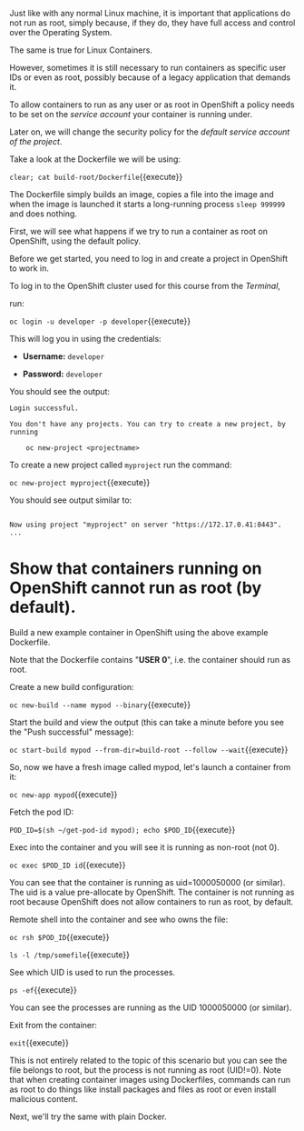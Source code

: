 Just like with any normal Linux machine, it is important that applications do not run as root, simply because, if they do, they have full access and control over the Operating System.   

The same is true for Linux Containers. 

However, sometimes it is still necessary to run containers as specific user IDs or even as root, possibly because of a legacy application that demands it. 

To allow containers to run as any user or as root in OpenShift a policy needs to be set on the _service account_ your container is running under. 

Later on, we will change the security policy for the _default service account of the project_.

Take a look at the Dockerfile we will be using:

``clear; cat build-root/Dockerfile``{{execute}}

The Dockerfile simply builds an image, copies a file into the image and when the image is launched it starts a long-running process ``sleep 999999`` and does nothing.

First, we will see what happens if we try to run a container as root on OpenShift, using the default policy. 

Before we get started, you need to log in and create a project in OpenShift
to work in.

To log in to the OpenShift cluster used for this course from the _Terminal_,

run:

``oc login -u developer -p developer``{{execute}}

This will log you in using the credentials:

* **Username:** ``developer``

* **Password:** ``developer``

You should see the output:

```
Login successful.

You don't have any projects. You can try to create a new project, by running

    oc new-project <projectname>
```

To create a new project called ``myproject`` run the command:

``oc new-project myproject``{{execute}}

You should see output similar to:

```

Now using project "myproject" on server "https://172.17.0.41:8443".
...

```

# Show that containers running on OpenShift cannot run as root (by default).

Build a new example container in OpenShift using the above example Dockerfile. 

Note that the Dockerfile contains "**USER 0**", i.e. the container should run as root.

Create a new build configuration:

``oc new-build --name mypod --binary``{{execute}}

Start the build and view the output (this can take a minute before you see the "Push successful" message):

``oc start-build mypod --from-dir=build-root --follow --wait``{{execute}}

So, now we have a fresh image called mypod, let's launch a container from it:

``oc new-app mypod``{{execute}}

Fetch the pod ID:

``POD_ID=$(sh ~/get-pod-id mypod); echo $POD_ID``{{execute}}

Exec into the container and you will see it is running as non-root (not 0).

``oc exec $POD_ID id``{{execute}}

You can see that the container is running as uid=1000050000 (or similar).  The uid is a value pre-allocate by OpenShift.  The container is not running as root because OpenShift does not allow containers to run as root, by default. 

Remote shell into the container and see who owns the file:

``oc rsh $POD_ID``{{execute}}

``ls -l /tmp/somefile``{{execute}}

See which UID is used to run the processes. 

``ps -ef``{{execute}}

You can see the processes are running as the UID 1000050000 (or similar).

Exit from the container:

``exit``{{execute}}

This is not entirely related to the topic of this scenario but you can see the file belongs to root, but the process is not running as root (UID!=0). Note that when creating container images using Dockerfiles, commands can run as root to do things like install packages and files as root or even install malicious content. 

Next, we'll try the same with plain Docker.

